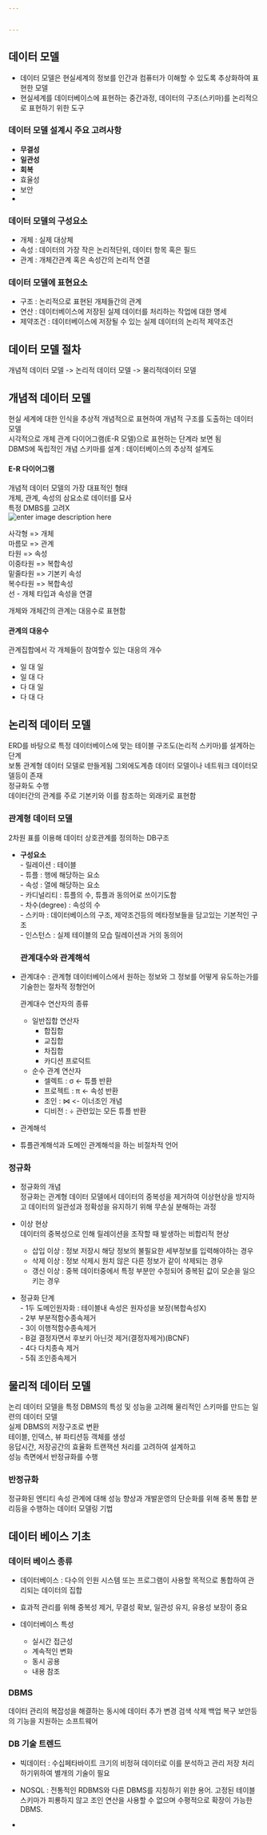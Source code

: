 ```yaml
---


---
```


<h2 id="데이터-모델">데이터 모델</h2>
<ul>
<li>데이터 모델은 현실세계의 정보를 인간과 컴퓨터가 이해할 수 있도록 추상화하여 표현한 모델</li>
<li>현실세계를 데이터베이스에 표현하는 중간과정, 데이터의 구조(스키마)를 논리적으로 표현하기 위한 도구</li>
</ul>
<h3 id="데이터-모델-설계시-주요-고려사항">데이터 모델 설계시 주요 고려사항</h3>
<ul>
<li><strong>무결성</strong></li>
<li><strong>일관성</strong></li>
<li><strong>회복</strong></li>
<li>효율성</li>
<li>보안</li>
<li></li>
</ul>
<h3 id="데이터-모델의-구성요소">데이터 모델의 구성요소</h3>
<ul>
<li>개체 : 실제 대상체</li>
<li>속성 : 데이터의 가장 작은 논리적단위, 데이터 항목 혹은 필드</li>
<li>관계 : 개체간관계 혹은 속성간의 논리적 연결</li>
</ul>
<h3 id="데이터-모델에-표현요소">데이터 모델에 표현요소</h3>
<ul>
<li>구조 : 논리적으로 표현된 개체들간의 관계</li>
<li>연산 : 데이터베이스에 저장된 실제 데이터를 처리하는 작업에 대한 명세</li>
<li>제약조건 : 데이터베이스에 저장될 수 있는 실제 데이터의 논리적 제약조건</li>
</ul>
<h2 id="데이터-모델-절차">데이터 모델 절차</h2>
<p>개념적 데이터 모델 -&gt; 논리적 데이터 모델 -&gt; 물리적데이터 모델</p>
<h2 id="개념적-데이터-모델">개념적 데이터 모델</h2>
<p>현실 세계에 대한 인식을 추상적 개념적으로 표현하여 개념적 구조를 도출하는 데이터 모델<br>
시각적으로 개체 관계 다이어그램(E-R 모델)으로 표현하는 단계라 보면 됨<br>
DBMS에 독립적인 개념 스키마를 설계 : 데이터베이스의 추상적 설계도</p>
<h4 id="e-r-다이어그램">E-R 다이어그램</h4>
<p>개념적 데이터 모델의 가장 대표적인 형태<br>
개체, 관계, 속성의 삼요소로 데이터를 묘사<br>
특정 DMBS를 고려X<br>
<img src="https://player.slidesplayer.org/88/15839223/slides/slide_28.jpg" alt="enter image description here"></p>
<p>사각형 =&gt; 개체<br>
마름모 =&gt; 관계<br>
타원 =&gt; 속성<br>
이중타원 =&gt; 복합속성<br>
밑줄타원 =&gt; 기본키 속성<br>
복수타원 =&gt; 복합속성<br>
선 - 개체 타입과 속성을 연결</p>
<p>개체와 개체간의 관계는 대응수로 표현함</p>
<h4 id="관계의-대응수">관계의 대응수</h4>
<p>관계집합에서 각 개체들이 참여할수 있는 대응의 개수</p>
<ul>
<li>일 대 일</li>
<li>일 대 다</li>
<li>다 대 일</li>
<li>다 대 다</li>
</ul>
<h2 id="논리적-데이터-모델">논리적 데이터 모델</h2>
<p>ERD를 바탕으로 특정 데이터베이스에 맞는 테이블 구조도(논리적 스키마)를 설계하는 단계<br>
보통 관계형 데이터 모델로 만들게됨 그외에도계층 데이터 모델이나 네트워크 데이터모델등이 존재<br>
정규화도 수행<br>
데이터간의 관계를 주로 기본키와 이를 참조하는 외래키로 표현함</p>
<h3 id="관계형-데이터-모델">관계형 데이터 모델</h3>
<p>2차원 표를 이용해 데이터 상호관계를 정의하는 DB구조</p>
<ul>
<li>
<p><strong>구성요소</strong><br>
- 릴레이션 : 테이블<br>
- 튜플 : 행에 해당하는 요소<br>
- 속성 : 열에 해당하는 요소<br>
- 카디널리티 : 튜플의 수, 튜플과 동의어로 쓰이기도함<br>
- 차수(degree) : 속성의 수<br>
- 스키마 : 데이터베이스의 구조, 제약조건등의 메타정보들을 담고있는 기본적인 구조<br>
- 인스턴스 : 실제 테이블의 모습 릴레이션과 거의 동의어</p>
<h3 id="관계대수와-관계해석">관계대수와 관계해석</h3>
</li>
<li>
<p>관계대수 : 관계형 데이터베이스에서 원하는 정보와 그 정보를 어떻게 유도하는가를 기술한는 절차적 정형언어</p>
<p>관계대수 연산자의 종류</p>
<ul>
<li>일반집합 연산자
<ul>
<li>합집합</li>
<li>교집합</li>
<li>차집합</li>
<li>카디션 프로덕트</li>
</ul>
</li>
<li>순수 관계 연산자
<ul>
<li>셀렉트 : σ  &lt;- 튜플 반환</li>
<li>프로젝트 : π &lt;- 속성 반환</li>
<li>조인 : ⋈ &lt;- 이너조인 개념</li>
<li>디비전 : ÷ 관련있는 모든 튜플 반환</li>
</ul>
</li>
</ul>
</li>
<li>
<p>관계해석</p>
</li>
<li>
<p>튜플관계해석과 도메인 관계해석을 하는 비절차적 언어</p>
</li>
</ul>
<h3 id="정규화">정규화</h3>
<ul>
<li>
<p>정규화의 개념<br>
정규화는 관계형 데이터 모델에서 데이터의 중복성을 제거하여 이상현상을 방지하고 데이터의 일관성과 정확성을 유지하기 위해 무손실 분해하는 과정</p>
</li>
<li>
<p>이상 현상<br>
데이터의 중복성으로 인해 릴레이션을 조작할 때 발생하는 비합리적 현상</p>
<ul>
<li>삽입 이상 : 정보 저장시 해당 정보의 불필요한 세부정보를 입력해야하는 경우</li>
<li>삭제 이상 : 정보 삭제시 원치 않은 다른 정보가 같이 삭제되는 경우</li>
<li>갱신 이상 : 중복 데이터중에서 특정 부분만 수정되어 중복된 값이 모순을 일으키는 경우</li>
</ul>
</li>
<li>
<p>정규화 단계<br>
- 1두 도메인원자화 : 테이블내 속성은 원자성을 보장(복합속성X)<br>
- 2부 부분적함수종속제거<br>
- 3이 이행적함수종속제거<br>
- B걸 결정자면서 후보키 아닌것 제거(결정자제거)(BCNF)<br>
- 4다 다치종속 제거<br>
- 5줘 조인종속제거</p>
</li>
</ul>
<h2 id="물리적-데이터-모델">물리적 데이터 모델</h2>
<p>논리 데이터 모델을 특정 DBMS의 특성 및 성능을 고려해 물리적인 스키마를 만드는 일련의 데이터 모델<br>
실제 DBMS의 저장구조로 변환<br>
테이블, 인덱스, 뷰 파티션등 객체를 생성<br>
응답시간, 저장공간의 효율화 트랜잭션 처리를 고려하여 설계하고<br>
성능 측면에서 반정규화를 수행</p>
<h3 id="반정규화">반정규화</h3>
<p>정규화된 엔티티 속성 관계에 대해 성능 향상과 개발운영의 단순화를 위해 중복 통합 분리등을 수행하는 데이터 모델링 기법</p>
<h2 id="데이터-베이스-기초">데이터 베이스 기초</h2>
<h3 id="데이터-베이스-종류">데이터 베이스 종류</h3>
<ul>
<li>
<p>데이터베이스 : 다수의 인원 시스템 또는 프로그램이 사용할 목적으로 통합하여 관리되는 데이터의 집합</p>
</li>
<li>
<p>효과적 관리를 위해 중복성 제거, 무결성 확보, 일관성 유지, 유용성 보장이 중요</p>
</li>
<li>
<p>데이터베이스 특성</p>
<ul>
<li>실시간 접근성</li>
<li>계속적인 변화</li>
<li>동시 공용</li>
<li>내용 참조</li>
</ul>
</li>
</ul>
<h3 id="dbms">DBMS</h3>
<p>데이터 관리의 복잡성을 해결하는 동시에 데이터 추가 변경 검색 삭제 백업 복구 보안등의 기능을 지원하는 소프트웨어</p>
<h3 id="db-기술-트렌드">DB 기술 트렌드</h3>
<ul>
<li>
<p>빅데이터 : 수십페타바이트 크기의 비정혀 데이터로 이를 분석하고 관리 저장 처리하기위하여 별개의 기술이 필요</p>
</li>
<li>
<p>NOSQL : 전통적인 RDBMS와 다른 DBMS를 지칭하기 위한 용어. 고정된 테이블 스키마가 피룡하지 않고 조인 연산을 사용할 수 없으며 수평적으로 확장이 가능한 DBMS.</p>
</li>
<li></li>
</ul>

